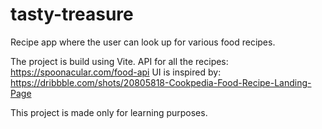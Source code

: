 # tasty-treasure
Recipe app where the user can look up for various food recipes.


The project is build using Vite.
API for all the recipes: https://spoonacular.com/food-api
UI is inspired by: https://dribbble.com/shots/20805818-Cookpedia-Food-Recipe-Landing-Page


This project is made only for learning purposes. 
